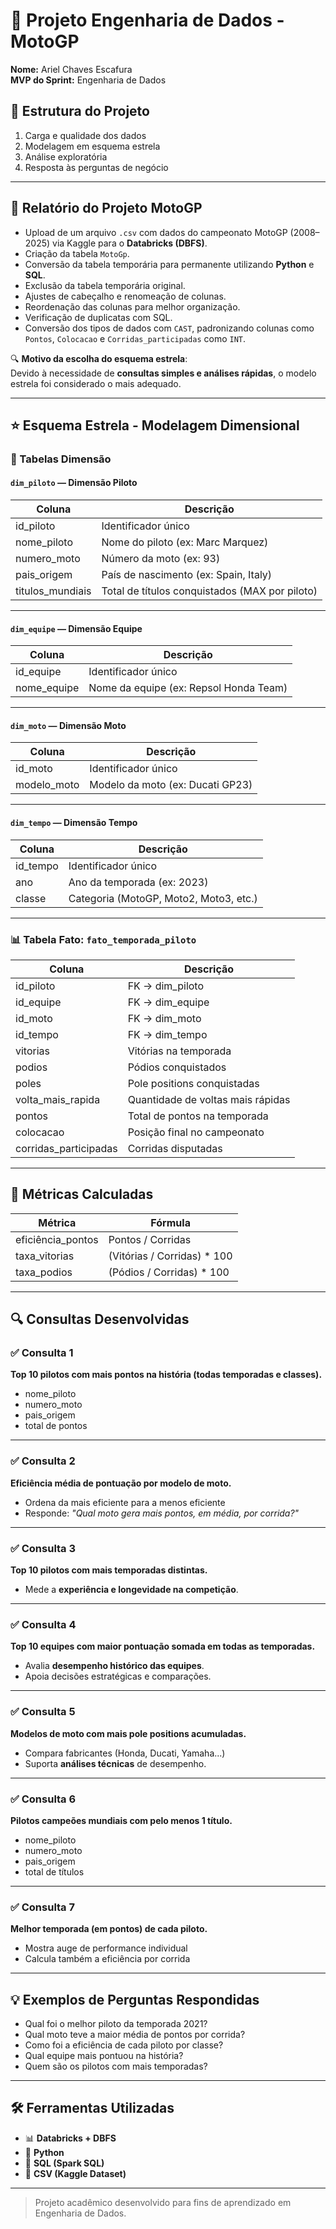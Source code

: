 # 🏁 Projeto Engenharia de Dados - MotoGP

**Nome:** Ariel Chaves Escafura  
**MVP do Sprint:** Engenharia de Dados

## 📁 Estrutura do Projeto

1. Carga e qualidade dos dados  
2. Modelagem em esquema estrela  
3. Análise exploratória  
4. Resposta às perguntas de negócio  

---

## 📄 Relatório do Projeto MotoGP

- Upload de um arquivo `.csv` com dados do campeonato MotoGP (2008–2025) via Kaggle para o **Databricks (DBFS)**.
- Criação da tabela `MotoGp`.
- Conversão da tabela temporária para permanente utilizando **Python** e **SQL**.
- Exclusão da tabela temporária original.
- Ajustes de cabeçalho e renomeação de colunas.
- Reordenação das colunas para melhor organização.
- Verificação de duplicatas com SQL.
- Conversão dos tipos de dados com `CAST`, padronizando colunas como `Pontos`, `Colocacao` e `Corridas_participadas` como `INT`.

🔍 **Motivo da escolha do esquema estrela**:  
Devido à necessidade de **consultas simples e análises rápidas**, o modelo estrela foi considerado o mais adequado.

---

## ⭐ Esquema Estrela - Modelagem Dimensional

### 📌 Tabelas Dimensão

#### `dim_piloto` — Dimensão Piloto

| Coluna            | Descrição                                              |
|-------------------|--------------------------------------------------------|
| id_piloto         | Identificador único                                    |
| nome_piloto       | Nome do piloto (ex: Marc Marquez)                      |
| numero_moto       | Número da moto (ex: 93)                                |
| pais_origem       | País de nascimento (ex: Spain, Italy)                  |
| titulos_mundiais  | Total de títulos conquistados (MAX por piloto)        |

---

#### `dim_equipe` — Dimensão Equipe

| Coluna       | Descrição                             |
|--------------|----------------------------------------|
| id_equipe    | Identificador único                    |
| nome_equipe  | Nome da equipe (ex: Repsol Honda Team) |

---

#### `dim_moto` — Dimensão Moto

| Coluna       | Descrição                               |
|--------------|------------------------------------------|
| id_moto      | Identificador único                      |
| modelo_moto  | Modelo da moto (ex: Ducati GP23)         |

---

#### `dim_tempo` — Dimensão Tempo

| Coluna   | Descrição                                 |
|----------|--------------------------------------------|
| id_tempo | Identificador único                        |
| ano      | Ano da temporada (ex: 2023)                |
| classe   | Categoria (MotoGP, Moto2, Moto3, etc.)     |

---

### 📊 Tabela Fato: `fato_temporada_piloto`

| Coluna               | Descrição                                          |
|----------------------|----------------------------------------------------|
| id_piloto            | FK → dim_piloto                                     |
| id_equipe            | FK → dim_equipe                                     |
| id_moto              | FK → dim_moto                                       |
| id_tempo             | FK → dim_tempo                                      |
| vitorias             | Vitórias na temporada                               |
| podios               | Pódios conquistados                                 |
| poles                | Pole positions conquistadas                         |
| volta_mais_rapida    | Quantidade de voltas mais rápidas                   |
| pontos               | Total de pontos na temporada                        |
| colocacao            | Posição final no campeonato                         |
| corridas_participadas| Corridas disputadas                                 |

---

## 🧮 Métricas Calculadas

| Métrica              | Fórmula                                        |
|----------------------|------------------------------------------------|
| eficiência_pontos    | Pontos / Corridas                              |
| taxa_vitorias        | (Vitórias / Corridas) * 100                    |
| taxa_podios          | (Pódios / Corridas) * 100                      |

---

## 🔍 Consultas Desenvolvidas

### ✅ Consulta 1
**Top 10 pilotos com mais pontos na história (todas temporadas e classes).**  
- nome_piloto  
- numero_moto  
- pais_origem  
- total de pontos  

---

### ✅ Consulta 2  
**Eficiência média de pontuação por modelo de moto.**  
- Ordena da mais eficiente para a menos eficiente  
- Responde: _"Qual moto gera mais pontos, em média, por corrida?"_  

---

### ✅ Consulta 3  
**Top 10 pilotos com mais temporadas distintas.**  
- Mede a **experiência e longevidade na competição**.  

---

### ✅ Consulta 4  
**Top 10 equipes com maior pontuação somada em todas as temporadas.**  
- Avalia **desempenho histórico das equipes**.  
- Apoia decisões estratégicas e comparações.  

---

### ✅ Consulta 5  
**Modelos de moto com mais pole positions acumuladas.**  
- Compara fabricantes (Honda, Ducati, Yamaha...)  
- Suporta **análises técnicas** de desempenho.  

---

### ✅ Consulta 6  
**Pilotos campeões mundiais com pelo menos 1 título.**  
- nome_piloto  
- numero_moto  
- pais_origem  
- total de títulos  

---

### ✅ Consulta 7  
**Melhor temporada (em pontos) de cada piloto.**  
- Mostra auge de performance individual  
- Calcula também a eficiência por corrida

---

## 💡 Exemplos de Perguntas Respondidas

- Qual foi o melhor piloto da temporada 2021?  
- Qual moto teve a maior média de pontos por corrida?  
- Como foi a eficiência de cada piloto por classe?  
- Qual equipe mais pontuou na história?  
- Quem são os pilotos com mais temporadas?

---

## 🛠️ Ferramentas Utilizadas

- 📊 **Databricks + DBFS**
- 🐍 **Python**
- 🧠 **SQL (Spark SQL)**
- 📁 **CSV (Kaggle Dataset)**

---

> Projeto acadêmico desenvolvido para fins de aprendizado em Engenharia de Dados.
